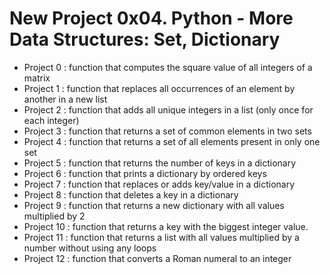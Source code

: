# New Project 0x04. Python - More Data Structures: Set, Dictionary
* Project 0 : function that computes the square value of all integers of a matrix
* Project 1 : function that replaces all occurrences of an element by another in a new list
* Project 2 : function that adds all unique integers in a list (only once for each integer)
* Project 3 : function that returns a set of common elements in two sets
* Project 4 : function that returns a set of all elements present in only one set
* Project 5 : function that returns the number of keys in a dictionary
* Project 6 : function that prints a dictionary by ordered keys
* Project 7 : function that replaces or adds key/value in a dictionary
* Project 8 : function that deletes a key in a dictionary
* Project 9 : function that returns a new dictionary with all values multiplied by 2
* Project 10 : function that returns a key with the biggest integer value.
* Project 11 : function that returns a list with all values multiplied by a number without using any loops
* Project 12 : function that converts a Roman numeral to an integer

